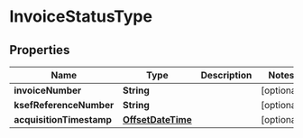 # InvoiceStatusType

## Properties
Name | Type | Description | Notes
------------ | ------------- | ------------- | -------------
**invoiceNumber** | **String** |  |  [optional]
**ksefReferenceNumber** | **String** |  |  [optional]
**acquisitionTimestamp** | [**OffsetDateTime**](OffsetDateTime.md) |  |  [optional]
